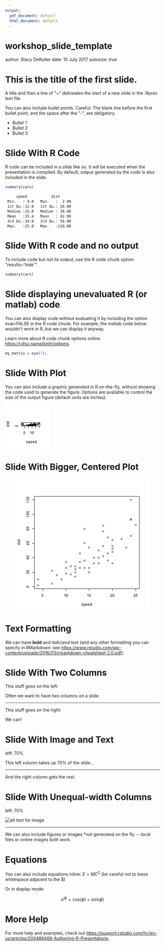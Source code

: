 ```yaml
---
output:
  pdf_document: default
  html_document: default
---
```

workshop_slide_template
========================================================
author: Stacy DeRuiter
date: 10 July 2017
autosize: true

This is the title of the first slide.
========================================================

A title and then a line of "=" delineates the start of a new slide in the .Rpres text file.

You can also include bullet points. Careful: The blank line before the first bullet point, and the space after the "-", are obligatory.

- Bullet 1
- Bullet 2
- Bullet 3

Slide With R Code
========================================================

R code can be included in a slide like so. It will be executed when the presentation is compiled. By default, output generated by the code is also included in the slide. 


```r
summary(cars)
```

```
     speed           dist       
 Min.   : 4.0   Min.   :  2.00  
 1st Qu.:12.0   1st Qu.: 26.00  
 Median :15.0   Median : 36.00  
 Mean   :15.4   Mean   : 42.98  
 3rd Qu.:19.0   3rd Qu.: 56.00  
 Max.   :25.0   Max.   :120.00  
```

Slide With R code and no output
========================================================

To include code but not its output, use the R code chunk option "results='hide'".


```r
summary(cars)
```

Slide displaying unevaluated R (or matlab) code
========================================================

You can also display code without evaluating it by including the option eval=FALSE in the R code chunk. For example, the matlab code below wouldn't work in R, but we can display it anyway.

Learn more about R code chunk options online: <https://yihui.name/knitr/options>.


```r
my_matrix = eye(7);
```

Slide With Plot
========================================================

You can also include a graphic generated in R on-the-fly, without showing the code used to generate the figure. Options are available to control the size of the output figure (default units are inches).

![plot of chunk unnamed-chunk-4](workshop_slide_template-figure/unnamed-chunk-4-1.png)

Slide With Bigger, Centered Plot
========================================================


<img src="workshop_slide_template-figure/unnamed-chunk-5-1.png" title="plot of chunk unnamed-chunk-5" alt="plot of chunk unnamed-chunk-5" style="display: block; margin: auto;" />

Text Formatting
========================================================

We can have **bold** and *italicized* text (and any other formatting you can specify in RMarkdown: see <https://www.rstudio.com/wp-content/uploads/2016/03/rmarkdown-cheatsheet-2.0.pdf>).

Slide With Two Columns
========================================================
This stuff goes on the left:

Often we want to have two columns on a slide. 

***

This stuff goes on the right: 

We can! 

Slide With Image and Text
========================================================
left: 70%

This left column takes up 70% of the slide...

***
And the right column gets the rest.

Slide With Unequal-width Columns
========================================================
left: 70%

![alt text for image](https://imgs.xkcd.com/comics/mysteries_2x.png)

***
We can also include figures or images *not generated on the fly -- local files or online images both work. 

Equations
========================================================
 You can also include equations inline: $E = MC^2$ (be careful not to leave whitespace adjacent to the $)
 
 Or in display mode:
 
 $$ e^{i\phi} = \text{cos}(\phi) + i\text{sin}(\phi)$$

More Help
========================================================

For more help and examples, check out <https://support.rstudio.com/hc/en-us/articles/200486468-Authoring-R-Presentations>.
